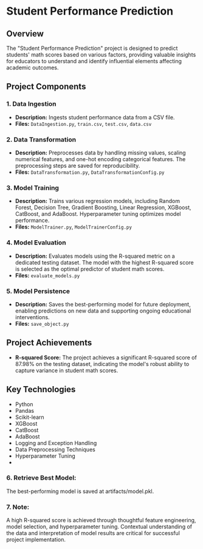 # Student Performance Prediction

## Overview  

The "Student Performance Prediction" project is designed to predict students' math scores based on various factors, providing valuable insights for educators to understand and identify influential elements affecting academic outcomes.  

## Project Components  

### 1. Data Ingestion  

- **Description:** Ingests student performance data from a CSV file.  
- **Files:** `DataIngestion.py`, `train.csv`, `test.csv`, `data.csv`  

### 2. Data Transformation  

- **Description:** Preprocesses data by handling missing values, scaling numerical features, and one-hot encoding categorical features. The preprocessing steps are saved for reproducibility.  
- **Files:** `DataTransformation.py`, `DataTransformationConfig.py`  

### 3. Model Training   

- **Description:** Trains various regression models, including Random Forest, Decision Tree, Gradient Boosting, Linear Regression, XGBoost, CatBoost, and AdaBoost. Hyperparameter tuning optimizes model performance.  
- **Files:** `ModelTrainer.py`, `ModelTrainerConfig.py`  

### 4. Model Evaluation  

- **Description:** Evaluates models using the R-squared metric on a dedicated testing dataset. The model with the highest R-squared score is selected as the optimal predictor of student math scores.  
- **Files:** `evaluate_models.py`  

### 5. Model Persistence  

- **Description:** Saves the best-performing model for future deployment, enabling predictions on new data and supporting ongoing educational interventions.  
- **Files:** `save_object.py`  

## Project Achievements  

- **R-squared Score:** The project achieves a significant R-squared score of 87.98% on the testing dataset, indicating the model's robust ability to capture variance in student math scores.  

## Key Technologies  

- Python  
- Pandas  
- Scikit-learn  
- XGBoost  
- CatBoost  
- AdaBoost  
- Logging and Exception Handling  
- Data Preprocessing Techniques  
- Hyperparameter Tuning
- 
### 6. Retrieve Best Model:  
The best-performing model is saved at artifacts/model.pkl.

### 7. Note:  
A high R-squared score is achieved through thoughtful feature engineering, model selection, and hyperparameter tuning. Contextual understanding of the data and interpretation of model results are critical for successful project implementation.
